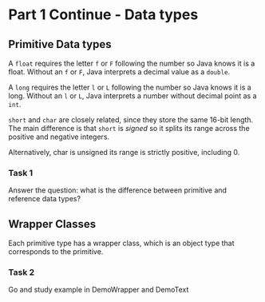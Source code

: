 # Part 1 Continue - Data types

## Primitive Data types

A `float` requires the letter `f` or `F` following the number so Java knows it is a float.
Without an `f` or `F`, Java interprets a decimal value as a `double`.

A `long` requires the letter `l` or `L` following the number so Java knows it is a long.
Without an `l` or `L`, Java interprets a number without decimal point as a `int`.

`short` and `char` are closely related, since they store the same 16-bit length. The main difference
is that `short` is _signed_ so it splits its range across the positive and negative integers.

Alternatively, char is unsigned its range is strictly positive, including 0.

### Task 1

Answer the question: what is the difference between primitive and reference data types?

## Wrapper Classes

Each primitive type has a wrapper class, which is an object type that corresponds to the primitive.

### Task 2
Go and study example in DemoWrapper and DemoText